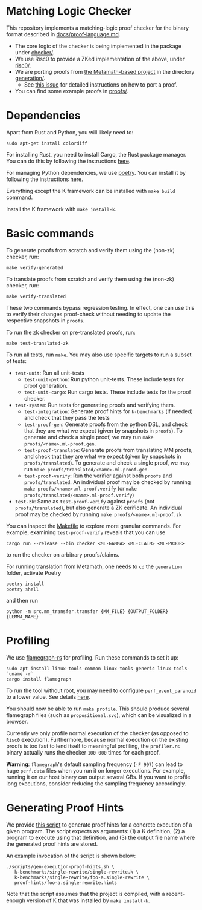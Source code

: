 Matching Logic Checker
======================

This repository implements a matching-logic proof checker for the binary format
described in [docs/proof-language.md](docs/proof-language.md).

*   The core logic of the checker is being implemented in the package under [checker/](checker/).
*   We use Risc0 to provide a ZKed implementation of the above, under [risc0/](risc0/).
*   We are porting proofs from [the Metamath-based project](https://github.com/runtimeverification/proof-generation) in the directory [generation/](generation/).
    * See [this issue](https://github.com/runtimeverification/proof-checker/issues/16) for detailed instructions on how to port a proof.
*   You can find some example proofs in [proofs/](proofs/).

Dependencies
=============
Apart from Rust and Python, you will likely need to:

`sudo apt-get install colordiff`

For installing Rust, you need to install Cargo, the Rust package manager. You can do this by following the instructions [here](https://www.rust-lang.org/tools/install).

For managing Python dependencies, we use [poetry](https://python-poetry.org/). You can install it by following the instructions [here](https://python-poetry.org/docs/#installation).

Everything except the K framework can be installed with `make build` command.

Install the K framework with `make install-k`.

Basic commands
=============

To generate proofs from scratch and verify them using the (non-zk) checker, run:
```
make verify-generated
```

To translate proofs from scratch and verify them using the (non-zk) checker, run:
```
make verify-translated
```

These two commands bypass regression testing.
In effect, one can use this to verify their changes proof-check without needing
to update the respective snapshots in `proofs`.

To run the zk checker on pre-translated proofs, run:
```
make test-translated-zk
```

To run all tests, run `make`.
You may also use specific targets to run a subset of tests:

-   `test-unit`: Run all unit-tests
    -   `test-unit-python`: Run python unit-tests. These include tests for proof
        generation.
    -   `test-unit-cargo`: Run cargo tests. These include tests for the proof
        checker.
-   `test-system`: Run tests for generating proofs and verifying them.
    -   `test-integration`: Generate proof hints for `k-benchmarks` (if needed) and check that they pass the tests
    -   `test-proof-gen`: Generate proofs from the python DSL, and check that
        they are what we expect (given by snapshots in `proofs`).
        To generate and check a single proof, we may run `make proofs/<name>.ml-proof.gen`.
    -   `test-proof-translate`: Generate proofs from translating MM proofs, and check that
        they are what we expect (given by snapshots in `proofs/translated`).
        To generate and check a single proof, we may run `make proofs/translated/<name>.ml-proof.gen`.
    -   `test-proof-verify`: Run the verifier against both `proofs` and `proofs/translated`. An individual
        proof may be checked by running `make proofs/<name>.ml-proof.verify` (or `make proofs/translated/<name>.ml-proof.verify`)
-   `test-zk`: Same as `test-proof-verify` against `proofs` (not `proofs/translated`), but also generate a ZK cerificate.
    An individual proof may be checked by running
    `make proofs/<name>.ml-proof.zk`

You can inspect the [Makefile](Makefile) to explore more granular commands. For example, examining `test-proof-verify` reveals that you can use

`cargo run --release --bin checker <ML-GAMMA> <ML-CLAIM> <ML-PROOF>`

to run the checker on arbitrary proofs/claims.

For running translation from Metamath, one needs to `cd` the `generation` folder, activate Poetry
```
poetry install
poetry shell
```
and then run
```
python -m src.mm_transfer.transfer {MM_FILE} {OUTPUT_FOLDER} {LEMMA_NAME}
```

Profiling
=========

We use [flamegraph-rs](https://github.com/flamegraph-rs/flamegraph/tree/main) for profiling. Run these commands to set it up:

```
sudo apt install linux-tools-common linux-tools-generic linux-tools-`uname -r`
cargo install flamegraph
```

To run the tool without root, you may need to configure `perf_event_paranoid` to a lower value. See details [here](https://github.com/flamegraph-rs/flamegraph/tree/main#enabling-perf-for-use-by-unprivileged-users).

You should now be able to run `make profile`. This should produce several flamegraph files (such as `propositional.svg`), which can be visualized in a browser.

Currently we only profile normal execution of the checker (as opposed to `Risc0` execution). Furthermore, because normal execution on the existing proofs is too fast to lend itself to meaningful profiling, the `profiler.rs` binary actually runs the checker `100 000` times for each proof.

**Warning**: `flamegraph`'s default sampling frequency (`-F 997`) can lead to huge `perf.data` files when you run it on longer executions. For example, running it on our host binary can output several GBs. If you want to profile long executions, consider reducing the sampling frequency accordingly.

Generating Proof Hints
======================

We provide [this script](scripts/gen-execution-proof-hints.sh) to
generate proof hints for a concrete execution of a given program. The script
expects as arguments: (1) a K definition, (2) a program to execute using that
definition, and (3) the output file name where the generated proof hints are
stored.

An example invocation of the script is shown below:
```
./scripts/gen-execution-proof-hints.sh \
   k-benchmarks/single-rewrite/single-rewrite.k \
   k-benchmarks/single-rewrite/foo-a.single-rewrite \
   proof-hints/foo-a.single-rewrite.hints
```

Note that the script assumes that the project is compiled, with a recent-enough
version of K that was installed by `make install-k`.
